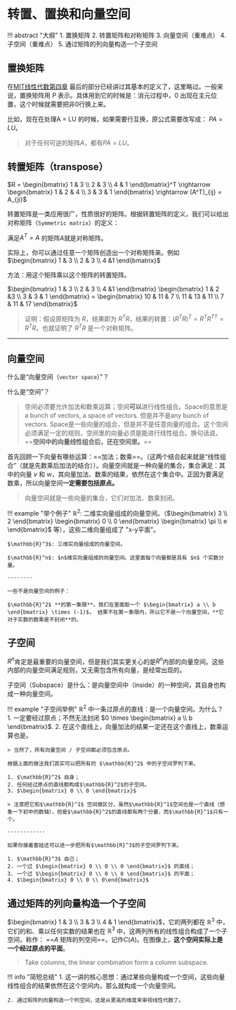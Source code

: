 # 转置、置换和向量空间

!!! abstract "大纲"
    1. 置换矩阵
    2. 转置矩阵和对称矩阵
    3. 向量空间（重难点）
    4. 子空间（重难点）
    5. 通过矩阵的列向量构造一个子空间



## 置换矩阵 

在[MIT线性代数第四章](./MIT_course_4.md) 最后的部分已经讲过其基本的定义了，这里略过。一般来说，置换矩阵用 $P$ 表示。具体用到它的时候是：消元过程中，$0$ 出现在主元位置，这个时候就需要把非$0$行换上来。

比如，现在在处理A = LU 的时候，如果需要行互换，原公式需要改写成： $PA = LU$。

> 对于任何可逆的矩阵$A$，都有$PA = LU$。

## 转置矩阵（transpose）

$R = \begin{bmatrix} 1 & 3 \\ 2 & 3 \\ 4  & 1 \end{bmatrix}^T \rightarrow \begin{bmatrix} 1 & 2 & 4 \\ 3 & 3 & 1 \end{bmatrix} \rightarrow (A^T)_{ij} = A_{ji}$

转置矩阵是一类应用很广，性质很好的矩阵。根据转置矩阵的定义，我们可以给出对称矩阵（`Symmetric matrix`）的定义：

满足$A^T = A$ 的矩阵$A$就是对称矩阵。

实际上，你可以通过任意一个矩阵创造出一个对称矩阵来。例如 $\begin{bmatrix} 1 & 3 \\ 2 & 3 \\ 4  &1 \end{bmatrix}$

方法：用这个矩阵乘以这个矩阵的转置矩阵。

$\begin{bmatrix} 1 & 3 \\ 2 & 3 \\ 4  &1 \end{bmatrix} \begin{bmatrix} 1 & 2 &3 \\ 3 & 3 & 1 \end{bmatrix} = \begin{bmatrix} 10 & 11 & 7 \\ 11 & 13 & 11 \\ 7 & 11 & 17 \end{bmatrix}$ 

> 证明：假设原矩阵为 $R$，结果即为 $R^TR$，结果的转置：$(R^TR)^T = R^TR^{TT} = R^TR$。也就证明了 $R^TR$ 是一个对称矩阵。

------

## 向量空间

什么是“向量空间（`vector space`）”？

什么是“空间”？ 

> 空间必须要允许加法和数乘运算；空间**可以**进行线性组合。Space的意思是a bunch of vectors, a space of vectors. 但是并不是any bunch of vectors. Space是一些向量的组合，但是并不是任意向量的组合。这个空间必须满足一定的规则，空间里的向量必须是能进行线性组合。换句话说，==**空间中的向量线性组合后，还在空间里。**==

首先回顾一下向量有哪些运算：==加法；数乘==。（这两个结合起来就是“线性组合”（就是先数乘后加法的结合））。向量空间就是一种向量的集合，集合满足：其中的向量 $v$ 和 $w$，其向量加法、数乘的结果，依然在这个集合中。正因为要满足数乘，所以向量空间**一定需要包括原点。**

> 向量空间就是一些向量的集合，它们对加法、数乘封闭。

!!! example "举个例子"
    $\mathbb{R}^2$: 二维实向量组成的向量空间。（$\begin{bmatrix} 3 \\ 2 \end{bmatrix} \begin{bmatrix} 0 \\ 0 \end{bmatrix} \begin{bmatrix} \pi \\ e \end{bmatrix}$ 等），这些二维向量组成了 "x-y平面"。

    $\mathbb{R}^3$: 三维实向量组成的向量空间。

    $\mathbb{R}^n$: $n$维实向量组成的向量空间。这里面每个向量都是具有 $n$ 个实数分量。

    --------

    一些不是向量空间的例子：

    $\mathbb{R}^2$ **的第一象限**。我们在里面取一个 $\begin{bmatrix} a \\ b \end{bmatrix} \times (-1)$， 结果不在第一象限内，所以它不是一个向量空间，**它对于实数的数乘是不封闭**的。


## 子空间


$R^n$肯定是最重要的向量空间，但是我们其实更关心的是$R^n$内部的向量空间。这些内部的向量空间满足规则，又无需包含所有向量，是经常出现的。

子空间（Subspace）是什么：是向量空间中（inside）的一种空间，其自身也构成一种向量空间。

!!! example "子空间举例"
    $\mathbb{R}^2$ 中一条过原点的直线：是一个向量空间。为什么？
        1. 一定要经过原点；不然无法封闭 $0 \times \begin{bmatrix} a \\ b \end{bmatrix}$.
        2. 在这个直线上，向量加法的结果一定还在这个直线上，数乘运算也是。

    > 当然了，所有向量空间 / 子空间都必须包含原点。

    根据上面的做法我们其实可以把所有的 $\mathbb{R}^2$ 中的子空间罗列下来。

    1. $\mathbb{R}^2$ 自身；
    2. 任何经过原点的直线都构成$\mathbb{R}^2$的子空间。
    3. $\begin{bmatrix} 0 \\ 0 \end{bmatrix}$

    > 注意把它和$\mathbb{R}^1$ 空间做区分，虽然$\mathbb{R}^1$空间也是一个直线（想象一下初中的数轴），但是$\mathbb{R}^2$的直线都有两个分量，而$\mathbb{R}^1$只有一个。

    ------------

    如果你接着套娃还可以进一步把所有$\mathbb{R}^3$的子空间罗列下来。

    1. $\mathbb{R}^3$ 自己；
    2. 一个过 $\begin{bmatrix} 0 \\ 0 \\ 0 \end{bmatrix}$ 的直线；
    3. 一个过 $\begin{bmatrix} 0 \\ 0 \\ 0 \end{bmatrix}$ 的平面；
    4. $\begin{bmatrix} 0 \\ 0 \\ 0\end{bmatrix}$

## 通过矩阵的列向量构造一个子空间


$\begin{bmatrix} 1 & 3 \\ 3 & 3 \\ 4 & 1 \end{bmatrix}$，它的两列都在 $\mathbb{R}^3$ 中，它们的和、乘以任何实数的结果也在 $\mathbb{R}^3$ 中，这两列所有的线性组合构成了一个子空间，称作： ==$A$ 矩阵的列空间==，记作$C(A)$。在图像上，**这个空间实际上是一个经过原点的平面**。

> Take columns, the linear combination form a column subspace.

!!! info "简短总结"
    1. 这一讲的核心思想：通过某些向量构成一个空间，这些向量线性组合的结果依然在这个空间内，那么就构成一个向量空间。

    2. 通过矩阵列向量构造一个列空间，这是从更高的维度来审视线性代数了。